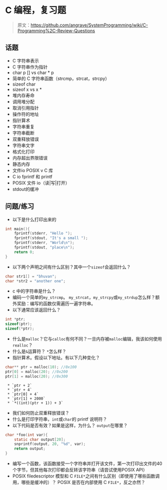 # C 编程，复习题

> 原文：<https://github.com/angrave/SystemProgramming/wiki/C-Programming%2C-Review-Questions>

## 话题

*   C 字符串表示
*   C 字符串作为指针
*   char p [] vs char * p
*   简单的 C 字符串函数（strcmp，strcat，strcpy）
*   sizeof char
*   sizeof x vs x *
*   堆内存寿命
*   调用堆分配
*   取消引用指针
*   操作符的地址
*   指针算术
*   字符串重复
*   字符串截断
*   双重释放错误
*   字符串文字
*   格式化打印
*   内存超出界限错误
*   静态内存
*   文件io POSIX v C 库
*   C io fprintf 和 printf
*   POSIX 文件 io（读|写|打开）
*   stdout的缓冲

## 问题/练习

*   以下是什么打印出来的

```c
int main(){
    fprintf(stderr, "Hello ");
    fprintf(stdout, "It's a small ");
    fprintf(stderr, "World\n");
    fprintf(stdout, "place\n");
    return 0;
}
```

*   以下两个声明之间有什么区别？其中一个`sizeof`会返回什么？

```c
char str1[] = "bhuvan";
char *str2 = "another one";
```

*   c 中的字符串是什么？
*   编码一个简单的`my_strcmp`。 `my_strcat`，`my_strcpy`或`my_strdup`怎么样？额外奖励：编写的函数仅需遍历一遍字符串。
*   以下通常应该返回什么？

```c
int *ptr;
sizeof(ptr);
sizeof(*ptr);
```

*   什么是`malloc`？它与`calloc`有何不同？一旦内存被`malloc`编辑，我该如何使用`realloc`？
*   什么是`&`运算符？ `*`怎么样？
*   指针算术。假设以下地址。有以下几种变化？

```c
char** ptr = malloc(10); //0x100
ptr[0] = malloc(20); //0x200
ptr[1] = malloc(20); //0x300
```

```
 * `ptr + 2`
 * `ptr + 4`
 * `ptr[0] + 4`
 * `ptr[1] + 2000`
 * `*((int)(ptr + 1)) + 3` 
```

*   我们如何防止双重释放错误？
*   什么是打印字符串，`int`或`char`的 printf 说明符？
*   以下代码是否有效？如果是这样，为什么？ `output`在哪里？

```c
char *foo(int var){
    static char output[20];
    snprintf(output, 20, "%d", var);
    return output;
}
```

*   编写一个函数，该函数接受一个字符串并打开该文件，第一次打印出文件的40个字节，但其他每次打印都会反转该字符串（请尝试使用POSIX API）
*   POSIX filedescriptor 模型和 C `FILE*`之间有什么区别（即使用了哪些函数调用，哪些是缓冲的）？ POSIX 是否在内部使用 C `FILE*`，反之亦然？